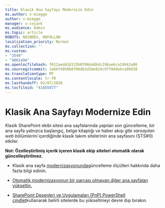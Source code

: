 ```yaml
---
title: Klasik Ana Sayfayı Modernize Edin
ms.author: v-miegge
author: v-miegge
manager: v-cojank
ms.audience: Admin
ms.topic: article
ROBOTS: NOINDEX, NOFOLLOW
localization_priority: Normal
ms.collection: ''
ms.custom:
- "3549"
- "9001496"
ms.openlocfilehash: f012aedd1d133b8706b4dbdc296ae6ca19942a06
ms.sourcegitcommit: 1e66f4850b0f06db1d1be82dc97f849abca80d38
ms.translationtype: MT
ms.contentlocale: tr-TR
ms.lasthandoff: 02/07/2020
ms.locfileid: "41855877"
---
```

# <a name="modernize-the-classic-home-page"></a>Klasik Ana Sayfayı Modernize Edin

Klasik SharePoint ekibi sitesi ana sayfalarında yapılan son güncelleme, bir ana sayfa yalnızca başlangıç, belge kitaplığı ve haber akışı gibi *varsayılan web bölümlerini* içerdiğinde klasik takım sitelerinin ana sayfasını (STS#0) etkiler.

**Not: Özelleştirilmiş içerik içeren klasik ekip siteleri otomatik olarak güncelleştirilmez.**

* Klasik ana sayfa [modernizasyonunda](https://docs.microsoft.com/sharepoint/disable-auto-modernization-classic-home-pages#why-update-classic-team-site-home-pages-to-modern)güncelleme ölçütleri hakkında daha fazla bilgi edinin.

* [Otomatik modernizasyonun bir parçası olmayan diğer ana sayfaları yükseltin.](https://docs.microsoft.com/sharepoint/dev/transform/modernize-userinterface-site-pages)

* [SharePoint Desenleri ve Uygulamaları (PnP) PowerShell cmdlet](https://docs.microsoft.com/powershell/sharepoint/sharepoint-pnp/sharepoint-pnp-cmdlets)kullanarak belirli sitelerde bu yükseltmeyi devre dışı bırakın.
